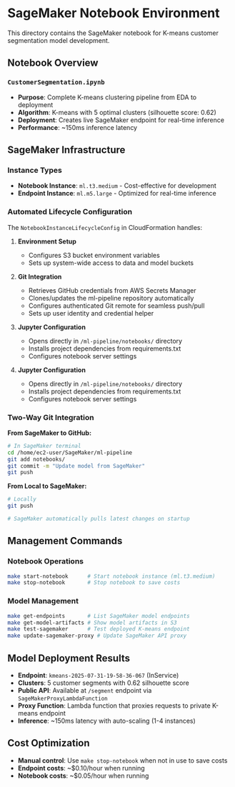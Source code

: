 # SageMaker Notebook Environment

This directory contains the SageMaker notebook for K-means customer segmentation model development.

## Notebook Overview

### `CustomerSegmentation.ipynb`
- **Purpose**: Complete K-means clustering pipeline from EDA to deployment
- **Algorithm**: K-means with 5 optimal clusters (silhouette score: 0.62)
- **Deployment**: Creates live SageMaker endpoint for real-time inference
- **Performance**: ~150ms inference latency

## SageMaker Infrastructure

### Instance Types
- **Notebook Instance**: `ml.t3.medium` - Cost-effective for development
- **Endpoint Instance**: `ml.m5.large` - Optimized for real-time inference

### Automated Lifecycle Configuration

The `NotebookInstanceLifecycleConfig` in CloudFormation handles:

1. **Environment Setup**
   - Configures S3 bucket environment variables
   - Sets up system-wide access to data and model buckets

2. **Git Integration**
   - Retrieves GitHub credentials from AWS Secrets Manager
   - Clones/updates the ml-pipeline repository automatically
   - Configures authenticated Git remote for seamless push/pull
   - Sets up user identity and credential helper

3. **Jupyter Configuration**
   - Opens directly in `/ml-pipeline/notebooks/` directory
   - Installs project dependencies from requirements.txt
   - Configures notebook server settings

4. **Jupyter Configuration**
   - Opens directly in `/ml-pipeline/notebooks/` directory
   - Installs project dependencies from requirements.txt
   - Configures notebook server settings

### Two-Way Git Integration

**From SageMaker to GitHub:**
```bash
# In SageMaker terminal
cd /home/ec2-user/SageMaker/ml-pipeline
git add notebooks/
git commit -m "Update model from SageMaker"
git push
```

**From Local to SageMaker:**
```bash
# Locally
git push

# SageMaker automatically pulls latest changes on startup
```

## Management Commands

### Notebook Operations
```bash
make start-notebook      # Start notebook instance (ml.t3.medium)
make stop-notebook       # Stop notebook to save costs
```

### Model Management
```bash
make get-endpoints       # List SageMaker model endpoints
make get-model-artifacts # Show model artifacts in S3
make test-sagemaker      # Test deployed K-means endpoint
make update-sagemaker-proxy # Update SageMaker API proxy
```

## Model Deployment Results

- **Endpoint**: `kmeans-2025-07-31-19-58-36-067` (InService)
- **Clusters**: 5 customer segments with 0.62 silhouette score
- **Public API**: Available at `/segment` endpoint via `SageMakerProxyLambdaFunction`
- **Proxy Function**: Lambda function that proxies requests to private K-means endpoint
- **Inference**: ~150ms latency with auto-scaling (1-4 instances)

## Cost Optimization

- **Manual control**: Use `make stop-notebook` when not in use to save costs
- **Endpoint costs**: ~$0.10/hour when running
- **Notebook costs**: ~$0.05/hour when running
